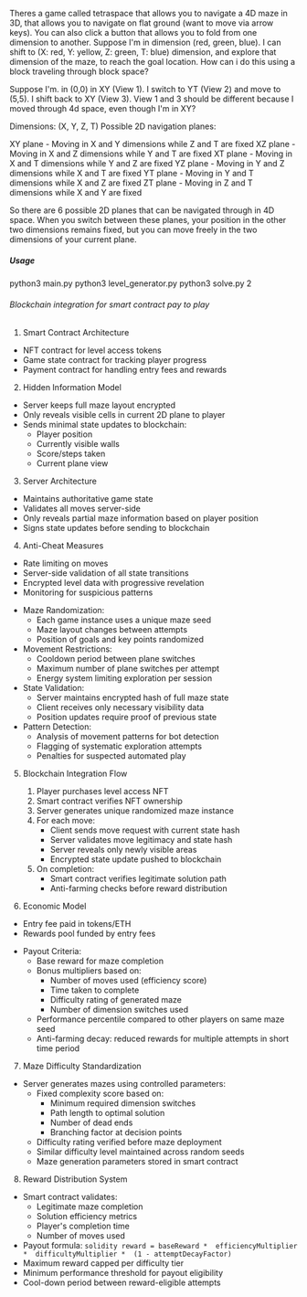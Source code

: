 Theres a game called tetraspace that allows you to navigate a 4D maze in 3D, that allows you to navigate on flat ground (want to move via arrow keys). You can also click a button that allows you to fold from one dimension to another. Suppose I'm in dimension (red, green, blue). I can shift to (X: red, Y: yellow, Z: green, T: blue) dimension, and explore that dimension of the maze, to reach the goal location. How can i do this using a block traveling through block space?


Suppose I'm. in (0,0) in XY (View 1). I switch to YT (View 2) and move to (5,5). I shift back to XY (View 3). View 1 and 3 should be different because I moved through 4d space, even though I'm in XY?

Dimensions: (X, Y, Z, T)
Possible 2D navigation planes:

XY plane - Moving in X and Y dimensions while Z and T are fixed
XZ plane - Moving in X and Z dimensions while Y and T are fixed 
XT plane - Moving in X and T dimensions while Y and Z are fixed
YZ plane - Moving in Y and Z dimensions while X and T are fixed
YT plane - Moving in Y and T dimensions while X and Z are fixed
ZT plane - Moving in Z and T dimensions while X and Y are fixed

So there are 6 possible 2D planes that can be navigated through in 4D space. When you switch between these planes, your position in the other two dimensions remains fixed, but you can move freely in the two dimensions of your current plane.


##### Usage
python3 main.py
python3 level_generator.py
python3 solve.py 2


###### Blockchain integration for smart contract pay to play

1. Smart Contract Architecture
- NFT contract for level access tokens
- Game state contract for tracking player progress
- Payment contract for handling entry fees and rewards

2. Hidden Information Model
- Server keeps full maze layout encrypted
- Only reveals visible cells in current 2D plane to player
- Sends minimal state updates to blockchain:
  - Player position 
  - Currently visible walls
  - Score/steps taken
  - Current plane view

3. Server Architecture 
- Maintains authoritative game state
- Validates all moves server-side
- Only reveals partial maze information based on player position
- Signs state updates before sending to blockchain

4. Anti-Cheat Measures
- Rate limiting on moves
- Server-side validation of all state transitions
- Encrypted level data with progressive revelation
- Monitoring for suspicious patterns
+ Maze Randomization:
  - Each game instance uses a unique maze seed
  - Maze layout changes between attempts
  - Position of goals and key points randomized
+ Movement Restrictions:
  - Cooldown period between plane switches
  - Maximum number of plane switches per attempt
  - Energy system limiting exploration per session
+ State Validation:
  - Server maintains encrypted hash of full maze state
  - Client receives only necessary visibility data
  - Position updates require proof of previous state
+ Pattern Detection:
  - Analysis of movement patterns for bot detection
  - Flagging of systematic exploration attempts
  - Penalties for suspected automated play

5. Blockchain Integration Flow
    1. Player purchases level access NFT
    2. Smart contract verifies NFT ownership
    3. Server generates unique randomized maze instance
    4. For each move:
        - Client sends move request with current state hash
        - Server validates move legitimacy and state hash
        - Server reveals only newly visible areas
        - Encrypted state update pushed to blockchain
    5. On completion:
        - Smart contract verifies legitimate solution path
        - Anti-farming checks before reward distribution

6. Economic Model
- Entry fee paid in tokens/ETH
- Rewards pool funded by entry fees
+ Payout Criteria:
  - Base reward for maze completion
  - Bonus multipliers based on:
    * Number of moves used (efficiency score)
    * Time taken to complete
    * Difficulty rating of generated maze
    * Number of dimension switches used
  - Performance percentile compared to other players on same maze seed
  - Anti-farming decay: reduced rewards for multiple attempts in short time period

7. Maze Difficulty Standardization
- Server generates mazes using controlled parameters:
  * Fixed complexity score based on:
    - Minimum required dimension switches
    - Path length to optimal solution
    - Number of dead ends
    - Branching factor at decision points
  * Difficulty rating verified before maze deployment
  * Similar difficulty level maintained across random seeds
  * Maze generation parameters stored in smart contract

8. Reward Distribution System
- Smart contract validates:
  * Legitimate maze completion
  * Solution efficiency metrics
  * Player's completion time
  * Number of moves used
- Payout formula:  ```solidity
  reward = baseReward * 
          efficiencyMultiplier * 
          difficultyMultiplier * 
          (1 - attemptDecayFactor)  ```
- Maximum reward capped per difficulty tier
- Minimum performance threshold for payout eligibility
- Cool-down period between reward-eligible attempts
